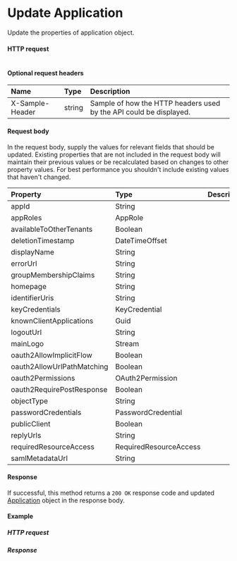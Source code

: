 # Update Application

Update the properties of application object.
#### HTTP request
```http

```

#### Optional request headers
| Name       | Type | Description|
|:-----------|:------|:----------|
| X-Sample-Header  | string  | Sample of how the HTTP headers used by the API could be displayed.|

#### Request body
In the request body, supply the values for relevant fields that should be updated. Existing properties that are not included in the request body will maintain their previous values or be recalculated based on changes to other property values. For best performance you shouldn't include existing values that haven't changed.

| Property	   | Type	|Description|
|:---------------|:--------|:----------|
|appId|String||
|appRoles|AppRole||
|availableToOtherTenants|Boolean||
|deletionTimestamp|DateTimeOffset||
|displayName|String||
|errorUrl|String||
|groupMembershipClaims|String||
|homepage|String||
|identifierUris|String||
|keyCredentials|KeyCredential||
|knownClientApplications|Guid||
|logoutUrl|String||
|mainLogo|Stream||
|oauth2AllowImplicitFlow|Boolean||
|oauth2AllowUrlPathMatching|Boolean||
|oauth2Permissions|OAuth2Permission||
|oauth2RequirePostResponse|Boolean||
|objectType|String||
|passwordCredentials|PasswordCredential||
|publicClient|Boolean||
|replyUrls|String||
|requiredResourceAccess|RequiredResourceAccess||
|samlMetadataUrl|String||

#### Response
If successful, this method returns a `200 OK` response code and updated [Application](../resources/application.md) object in the response body.
#### Example
##### HTTP request
##### Response
